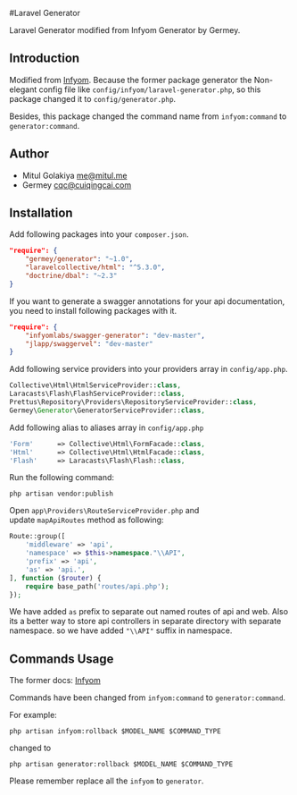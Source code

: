 #Laravel Generator

Laravel Generator modified from Infyom Generator by Germey.

## Introduction

Modified from [Infyom](http://labs.infyom.com/laravelgenerator/). Because the former package generator the Non-elegant config file like `config/infyom/laravel-generator.php`, so this package changed it to `config/generator.php`.

Besides, this package changed the command name from `infyom:command` to `generator:command`.

## Author

* Mitul Golakiya me@mitul.me
* Germey cqc@cuiqingcai.com

## Installation

Add following packages into your `composer.json`.

```json
"require": {
    "germey/generator": "~1.0",
    "laravelcollective/html": "^5.3.0",
  	"doctrine/dbal": "~2.3"
}
```

If you want to generate a swagger annotations for your api documentation, you need to install following packages with it.

```json
"require": {
    "infyomlabs/swagger-generator": "dev-master",
    "jlapp/swaggervel": "dev-master"
}
```

Add following service providers into your providers array in `config/app.php`.

```php
Collective\Html\HtmlServiceProvider::class,
Laracasts\Flash\FlashServiceProvider::class,
Prettus\Repository\Providers\RepositoryServiceProvider::class,
Germey\Generator\GeneratorServiceProvider::class,
```

Add following alias to aliases array in `config/app.php`

```php
'Form'      => Collective\Html\FormFacade::class,
'Html'      => Collective\Html\HtmlFacade::class,
'Flash'     => Laracasts\Flash\Flash::class,
```

Run the following command:

```
php artisan vendor:publish
```

Open `app\Providers\RouteServiceProvider.php` and update `mapApiRoutes` method as following:

```php
Route::group([
    'middleware' => 'api',
    'namespace' => $this->namespace."\\API",
    'prefix' => 'api',
    'as' => 'api.',
], function ($router) {
    require base_path('routes/api.php');
});     
```

We have added `as` prefix to separate out named routes of api and web. Also its a better way to store api controllers in separate directory with separate namespace. so we have added `"\\API"` suffix in namespace.

## Commands Usage

The former docs: [Infyom](http://labs.infyom.com/laravelgenerator/docs/5.3/generator-commands)

Commands have been changed from `infyom:command` to `generator:command`.

For example:

```
php artisan infyom:rollback $MODEL_NAME $COMMAND_TYPE 
```

changed to 

```
php artisan generator:rollback $MODEL_NAME $COMMAND_TYPE 
```

Please remember replace all the `infyom` to `generator`.